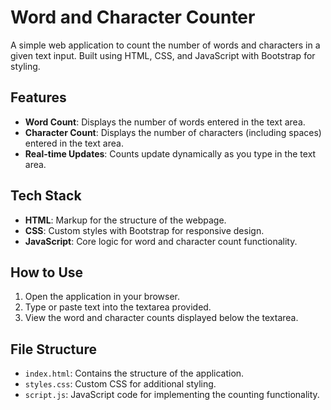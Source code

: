 # Word and Character Counter

A simple web application to count the number of words and characters in a given text input. Built using HTML, CSS, and JavaScript with Bootstrap for styling.

## Features

- **Word Count**: Displays the number of words entered in the text area.
- **Character Count**: Displays the number of characters (including spaces) entered in the text area.
- **Real-time Updates**: Counts update dynamically as you type in the text area.

## Tech Stack

- **HTML**: Markup for the structure of the webpage.
- **CSS**: Custom styles with Bootstrap for responsive design.
- **JavaScript**: Core logic for word and character count functionality.

## How to Use

1. Open the application in your browser.
2. Type or paste text into the textarea provided.
3. View the word and character counts displayed below the textarea.

## File Structure

- `index.html`: Contains the structure of the application.
- `styles.css`: Custom CSS for additional styling.
- `script.js`: JavaScript code for implementing the counting functionality.


